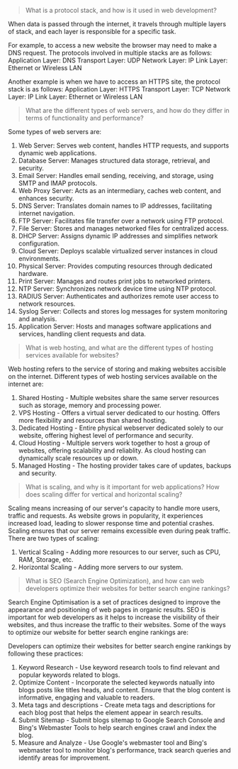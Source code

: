 > What is a protocol stack, and how is it used in web development?

When data is passed through the internet, it travels through multiple layers of stack, and each layer is responsible for a specific task.

For example, to access a new website the browser may need to make a DNS request. The protocols involved in multiple stacks are as follows:
Application Layer: DNS
Transport Layer: UDP
Network Layer: IP
Link Layer: Ethernet or Wireless LAN

Another example is when we have to access an HTTPS site, the protocol stack is as follows:
Application Layer: HTTPS
Transport Layer: TCP
Network Layer: IP
Link Layer: Ethernet or Wireless LAN


> What are the different types of web servers, and how do they differ in terms of functionality and performance?

Some types of web servers are:

1. Web Server: Serves web content, handles HTTP requests, and supports dynamic web applications.
2. Database Server: Manages structured data storage, retrieval, and security.
3. Email Server: Handles email sending, receiving, and storage, using SMTP and IMAP protocols.
4. Web Proxy Server: Acts as an intermediary, caches web content, and enhances security.
5. DNS Server: Translates domain names to IP addresses, facilitating internet navigation.
6. FTP Server: Facilitates file transfer over a network using FTP protocol.
7. File Server: Stores and manages networked files for centralized access.
8. DHCP Server: Assigns dynamic IP addresses and simplifies network configuration.
9. Cloud Server: Deploys scalable virtualized server instances in cloud environments.
10. Physical Server: Provides computing resources through dedicated hardware.
11. Print Server: Manages and routes print jobs to networked printers.
12. NTP Server: Synchronizes network device time using NTP protocol.
13. RADIUS Server: Authenticates and authorizes remote user access to network resources.
14. Syslog Server: Collects and stores log messages for system monitoring and analysis.
15. Application Server: Hosts and manages software applications and services, handling client requests and data.

> What is web hosting, and what are the different types of hosting services available for websites?

Web hosting refers to the service of storing and making websites accisible on the internet. Different types of web hosting services available on the internet are:
1. Shared Hosting - Multiple websites share the same server resources such as storage, memory and processing power.
2. VPS Hosting - Offers a virtual server dedicated to our hosting. Offers more flexibility and resources than shared hosting.
3. Dedicated Hosting - Entire physical webserver dedicated solely to our website, offering highest level of performance and security.
4. Cloud Hosting - Multiple servers work together to host a group of websites, offering scalability and reliablity. As cloud hosting can dynamically scale resources up or down.
5. Managed Hosting - The hosting provider takes care of updates, backups and security.

> What is scaling, and why is it important for web applications? How does scaling differ for vertical and horizontal scaling?

Scaling means increasing of our server's capacity to handle more users, traffic and requests. As website grows in popularity, it experiences increased load, leading to slower response time and potential crashes. Scaling ensures that our server remains excessible even during peak traffic.
There are two types of scaling:
1. Vertical Scaling - Adding more resources to our server, such as CPU, RAM, Storage, etc.
2. Horizontal Scaling - Adding more servers to our system.

> What is SEO (Search Engine Optimization), and how can web developers optimize their websites for better search engine rankings?

Search Engine Optimisation is a set of practices designed to improve the appearance and positioning of web pages in organic results. SEO is important for web developers as it helps to increase the visibility of their websites, and thus increase the traffic to their websites. Some of the ways to optimize our website for better search engine rankings are:

Developers can optimize their websites for better search engine rankings by following these practices:
1. Keyword Research - Use keyword research tools to find relevant and popular keywords related to blogs.
2. Optimize Content - Incorporate the selected keywords natually into blogs posts like titles heads, and content. Ensure that the blog content is informative, engaging and valuable to readers.
3. Meta tags and descriptions - Create meta tags and descriptions for each blog post that helps the element appear in search results.
4. Submit Sitemap - Submit blogs sitemap to Google Search Console and Bing's Webmaster Tools to help search engines crawl and index the blog.
5. Measure and Analyze - Use Google's webmaster tool and Bing's webmaster tool to monitor blog's performance, track search queries and identify areas for improvement.
